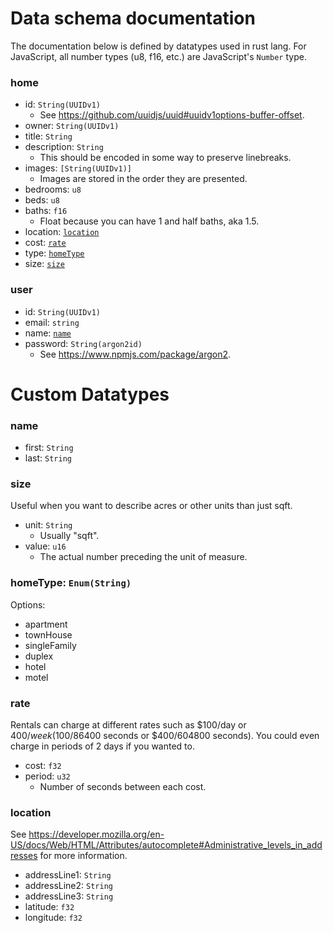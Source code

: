 # Data schema documentation
The documentation below is defined by datatypes used in rust lang. For JavaScript, all number types (u8, f16, etc.) are JavaScript's `Number` type.

### home
- id: `String(UUIDv1)`
  - See https://github.com/uuidjs/uuid#uuidv1options-buffer-offset.
- owner: `String(UUIDv1)`
- title: `String`
- description: `String`
  - This should be encoded in some way to preserve linebreaks.
- images: `[String(UUIDv1)]`
  - Images are stored in the order they are presented.
- bedrooms: `u8`
- beds: `u8`
- baths: `f16`
  - Float because you can have 1 and half baths, aka 1.5.
- location: [`location`](#location)
- cost: [`rate`](#rate)
- type: [`homeType`](#homeType)
- size: [`size`](#size)

### user
- id: `String(UUIDv1)`
- email: `string`
- name: [`name`](#name)
- password: `String(argon2id)`
  - See https://www.npmjs.com/package/argon2.

# Custom Datatypes

### name
- first: `String`
- last: `String`

### size
Useful when you want to describe acres or other units than just sqft.
- unit: `String`
  - Usually "sqft".
- value: `u16`
  - The actual number preceding the unit of measure.

### homeType: `Enum(String)`
Options:
- apartment
- townHouse
- singleFamily
- duplex
- hotel
- motel

### rate
Rentals can charge at different rates such as $100/day or $400/week ($100/86400 seconds or $400/604800 seconds). You could even charge in periods of 2 days if you wanted to.
- cost: `f32`
- period: `u32`
  - Number of seconds between each cost.

### location
See https://developer.mozilla.org/en-US/docs/Web/HTML/Attributes/autocomplete#Administrative_levels_in_addresses for more information.
- addressLine1: `String`
- addressLine2: `String`
- addressLine3: `String`
- latitude: `f32`
- longitude: `f32`
